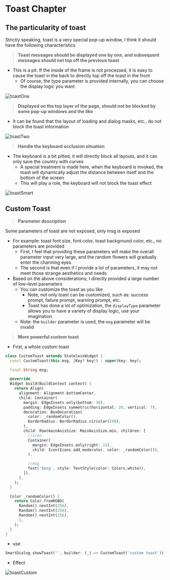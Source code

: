 # Toast Chapter

## The particularity of toast

Strictly speaking, toast is a very special pop-up window, I think it should have the following characteristics

> **Toast messages should be displayed one by one, and subsequent messages should not top off the previous toast**

- This is a pit. If the inside of the frame is not processed, it is easy to cause the toast in the back to directly top off the toast in the front
  - Of course, the type parameter is provided internally, you can choose the display logic you want


![toastOne](https://cdn.jsdelivr.net/gh/xdd666t/MyData@master/pic/flutter/blog/20220103225022.gif)

> **Displayed on the top layer of the page, should not be blocked by some pop-up windows and the like**

- It can be found that the layout of loading and dialog masks, etc., do not block the toast information

![toastTwo](https://cdn.jsdelivr.net/gh/xdd666t/MyData@master/pic/flutter/blog/20220103225028.gif)

> **Handle the keyboard occlusion situation**

- The keyboard is a bit pitted, it will directly block all layouts, and it can only save the country with curves
  - A special treatment is made here, when the keyboard is invoked, the toast will dynamically adjust the distance between itself and the bottom of the screen
  - This will play a role, the keyboard will not block the toast effect

![toastSmart](https://cdn.jsdelivr.net/gh/xdd666t/MyData@master/pic/flutter/blog/20211103092228.gif)

## Custom Toast

> **Parameter description**

Some parameters of toast are not exposed, only msg is exposed

- For example: toast font size, font color, toast background color, etc., no parameters are provided
  - First, I feel that providing these parameters will make the overall parameter input very large, and the random flowers will gradually enter the charming eyes.
  - The second is that even if I provide a lot of parameters, it may not meet those strange aesthetics and needs
- Based on the above considerations, I directly provided a large number of low-level parameters
  - You can customize the toast as you like
    - Note, not only toast can be customized, such as: success prompt, failure prompt, warning prompt, etc.
    - Toast has done a lot of optimization, the `displayType` parameter allows you to have a variety of display logic, use your imagination
  - Note: the `builder` parameter is used, the `msg` parameter will be invalid

> **More powerful custom toast**

- First, a whole custom toast

````dart
class CustomToast extends StatelessWidget {
  const CustomToast(this.msg, {Key? key}) : super(key: key);

  final String msg;

  @override
  Widget build(BuildContext context) {
    return Align(
      alignment: Alignment.bottomCenter,
      child: Container(
        margin: EdgeInsets.only(bottom: 30),
        padding: EdgeInsets.symmetric(horizontal: 20, vertical: 7),
        decoration: BoxDecoration(
          color: _randomColor(),
          borderRadius: BorderRadius.circular(100),
        ),
        child: Row(mainAxisSize: MainAxisSize.min, children: [
          //icon
          Container(
            margin: EdgeInsets.only(right: 15),
            child: Icon(Icons.add_moderator, color: _randomColor()),
          ),

          //msg
          Text('$msg', style: TextStyle(color: Colors.white)),
        ]),
      ),
    );
  }

  Color _randomColor() {
    return Color.fromRGBO(
      Random().nextInt(256),
      Random().nextInt(256),
      Random().nextInt(256),
      1,
    );
  }
}
````

- use

````dart
SmartDialog.showToast('', builder: (_) => CustomToast('custom toast'));
````

- Effect

![toastCustom](https://cdn.jsdelivr.net/gh/xdd666t/MyData@master/pic/flutter/blog/20211103092253.gif)
